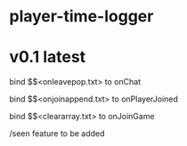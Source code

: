 # player-time-logger

# v0.1 latest

bind $$<onleavepop.txt> to onChat

bind $$<onjoinappend.txt> to onPlayerJoined

bind $$<cleararray.txt> to onJoinGame


/seen feature to be added 
